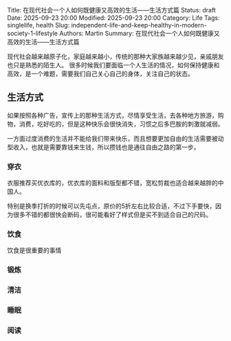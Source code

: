 Title: 在现代社会一个人如何既健康又高效的生活——生活方式篇
Status: draft
Date: 2025-09-23 20:00
Modified: 2025-09-23 20:00
Category: Life
Tags: singlelife, health
Slug: independent-life-and-keep-healthy-in-modern-society-1-lifestyle
Authors: Martin
Summary: 在现代社会一个人如何既健康又高效的生活——生活方式篇

现代社会越来越原子化，家庭越来越小，传统的那种大家族越来越少见，亲戚朋友也只是熟悉的陌生人。
很多时候我们要面临一个人生活的情况，如何保持健康和高效，是一个难题，需要我们自己关心自己的身体，关注自己的状态。

## 生活方式

如果按照各种广告，宣传上的那种生活方式，尽情享受生活，去各种地方旅游，购物，消费，吃好吃的，但是这种快乐会很快消失，习惯之后多巴胺的刺激就减弱。

一方面过度消费的生活并不能给我们带来快乐，而且想要更加自由的生活需要被动型收入，也就是需要靠钱来生钱，所以攒钱也是通往自由之路的第一步。

### 穿衣

衣服推荐买优衣库的，优衣库的面料和版型都不错，宽松剪裁也适合越来越胖的中国人。

特别是换季打折的时候可以先屯点，原价的5折左右比较合适，不过下手要快，因为很多不错的都很快会断码，很可能看好了样式但是买不到适合自己的尺码。

### 饮食 

饮食是很重要的事情

### 锻炼


### 清洁


### 睡眠


### 阅读





